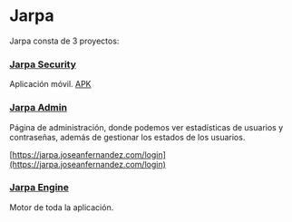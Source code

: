 # Jarpa

Jarpa consta de 3 proyectos:
### [Jarpa Security](https://github.com/joseanfernandez/jarpa-security)
Aplicación móvil.
[APK]()
### [Jarpa Admin](https://github.com/joseanfernandez/jarpa-admin)
Página de administración, donde podemos ver estadísticas de usuarios y contraseñas, además de gestionar los estados de los usuarios.

[https://jarpa.joseanfernandez.com/login](https://jarpa.joseanfernandez.com/login)

### [Jarpa Engine](https://github.com/joseanfernandez/jarpa-engine)
Motor de toda la aplicación.






